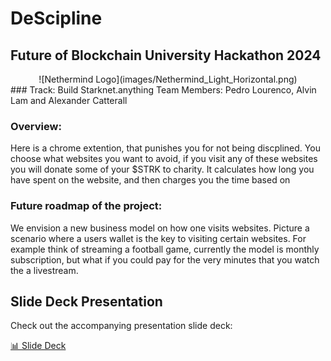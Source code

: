 # DeScipline
## Future of Blockchain University Hackathon 2024
<div align="center">
  ![Nethermind Logo](images/Nethermind_Light_Horizontal.png)
</div>
### Track: Build Starknet.anything
Team Members: Pedro Lourenco, Alvin Lam and Alexander Catterall

### Overview:
Here is a chrome extention, that punishes you for not being discplined. You choose what websites you want to avoid, if you visit any of these websites you will donate some of your $STRK to charity. It calculates how long you have spent on the website, and then charges you the time based on 

### Future roadmap of the project:
We envision a new business model on how one visits websites. Picture a scenario where a users wallet is the key to visiting certain websites. 
For example think of streaming a football game, currently the model is monthly subscription, but what if you could pay for the very minutes that you watch the a livestream.

## Slide Deck Presentation

Check out the accompanying presentation slide deck:

[📊 Slide Deck]()